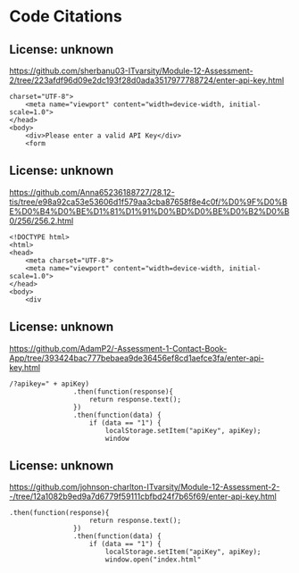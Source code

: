 # Code Citations

## License: unknown
https://github.com/sherbanu03-ITvarsity/Module-12-Assessment-2/tree/223afdf96d09e2dc193f28d0ada3517977788724/enter-api-key.html

```
charset="UTF-8">
    <meta name="viewport" content="width=device-width, initial-scale=1.0">
</head>
<body>
    <div>Please enter a valid API Key</div>
    <form
```


## License: unknown
https://github.com/Anna65236188727/28.12-tis/tree/e98a92ca53e53606d1f579aa3cba87658f8e4c0f/%D0%9F%D0%BE%D0%B4%D0%BE%D1%81%D1%91%D0%BD%D0%BE%D0%B2%D0%B0/256/256.2.html

```
<!DOCTYPE html>
<html>
<head>
    <meta charset="UTF-8">
    <meta name="viewport" content="width=device-width, initial-scale=1.0">
</head>
<body>
    <div
```


## License: unknown
https://github.com/AdamP2/-Assessment-1-Contact-Book-App/tree/393424bac777bebaea9de36456ef8cd1aefce3fa/enter-api-key.html

```
/?apikey=" + apiKey)
                .then(function(response){
                    return response.text();
                })
                .then(function(data) {
                    if (data == "1") {
                        localStorage.setItem("apiKey", apiKey);
                        window
```


## License: unknown
https://github.com/johnson-charlton-ITvarsity/Module-12-Assessment-2--/tree/12a1082b9ed9a7d6779f59111cbfbd24f7b65f69/enter-api-key.html

```
.then(function(response){
                    return response.text();
                })
                .then(function(data) {
                    if (data == "1") {
                        localStorage.setItem("apiKey", apiKey);
                        window.open("index.html"
```

